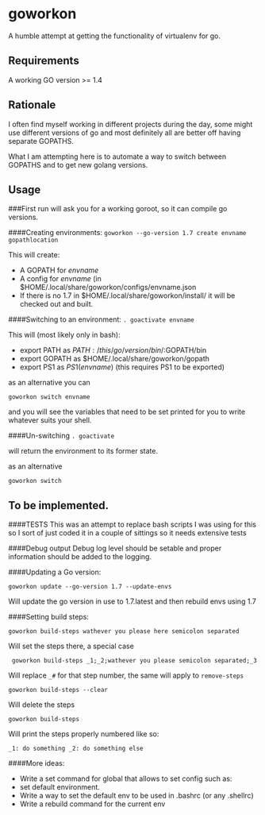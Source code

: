 # goworkon
A humble attempt at getting the functionality of virtualenv for go.

## Requirements
A working GO version >= 1.4

## Rationale
I often find myself working in different projects during the day, some might use different 
versions of go and most definitely all are better off having separate GOPATHS.

What I am attempting here is to automate a way to switch between GOPATHS and
to get new golang versions.

## Usage
###First run will ask you for a working goroot, so it can compile go versions.

####Creating environments:
``
goworkon --go-version 1.7 create envname gopathlocation
``

This will create:

* A GOPATH for *envname* 
* A config for *envname* (in $HOME/.local/share/goworkon/configs/envname.json
* If there is no 1.7 in $HOME/.local/share/goworkon/install/ it will be checked out and built.

####Switching to an environment:
``
. goactivate envname
``

This will (most likely only in bash):

* export PATH as $PATH:/this/go/version/bin/:$GOPATH/bin
* export GOPATH as $HOME/.local/share/goworkon/gopath
* export PS1 as $PS1(envname)$ (this requires PS1 to be exported)

as an alternative you can

``
goworkon switch envname
``

and you will see the variables that need to be set printed for you
to write whatever suits your shell.

####Un-switching
``
. goactivate
``

will return the environment to its former state.

as an alternative 

``
goworkon switch
``

## To be implemented.

####TESTS
This was an attempt to replace bash scripts I was using for this
so I sort of just coded it in a couple of sittings so it needs
extensive tests

####Debug output
Debug log level should be setable and proper information should be added
to the logging.

####Updating a Go version:

``
goworkon update --go-version 1.7 --update-envs
``

Will update the go version in use to 1.7.latest and then rebuild envs using 1.7

####Setting build steps:

``
goworkon build-steps wathever you please here semicolon separated
``

Will set the steps there, a special case

`` 
goworkon build-steps _1;_2;wathever you please semicolon separated;_3
``

Will replace ``_#`` for that step number, the same will apply to ``remove-steps``

``
goworkon build-steps --clear
``

Will delete the steps

``
goworkon build-steps
``

Will print the steps properly numbered like so:

``
_1: do something
_2: do something else
``

####More ideas:

* Write a set command for global that allows to set config such as:
 * set default environment.
* Write a way to set the default env to be used in .bashrc (or any .shellrc)
* Write a rebuild command for the current env
